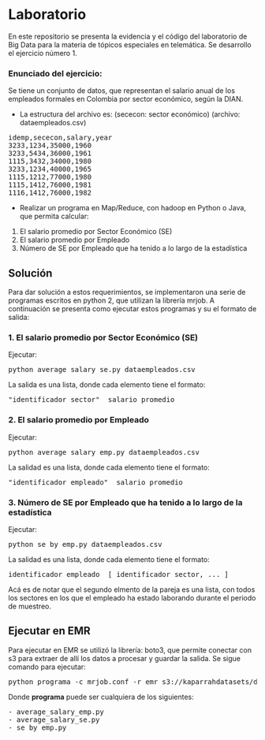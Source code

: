 # Laboratorio
En este repositorio se presenta la evidencia y el código del laboratorio de Big Data para la materia de tópicos especiales en telemática. Se desarrollo el ejercicio número 1.

### Enunciado del ejercicio:

Se tiene un conjunto de datos, que representan el salario anual de los empleados formales en Colombia por sector económico, según la DIAN.

+ La estructura del archivo es: (sececon: sector económico) (archivo: dataempleados.csv)
<pre>
idemp,sececon,salary,year
3233,1234,35000,1960
3233,5434,36000,1961
1115,3432,34000,1980
3233,1234,40000,1965
1115,1212,77000,1980
1115,1412,76000,1981
1116,1412,76000,1982
</pre>

+ Realizar un programa en Map/Reduce, con hadoop en Python o Java, que permita calcular:

1. El salario promedio por Sector Económico (SE)
2. El salario promedio por Empleado
3. Número de SE por Empleado que ha tenido a lo largo de la estadística

## Solución

Para dar solución a estos requerimientos, se implementaron una serie de programas escritos en python 2, que utilizan la librería mrjob. A continuación se presenta como ejecutar estos programas y su el formato de salida:

### 1. El salario promedio por Sector Económico (SE)
Ejecutar:
<pre>
python average_salary_se.py dataempleados.csv
</pre>
La salida es una lista, donde cada elemento tiene el formato:
<pre>
"identificador_sector"  salario_promedio
</pre>
### 2. El salario promedio por Empleado
Ejecutar:
<pre>
python average_salary_emp.py dataempleados.csv
</pre>
La salidad es una lista, donde cada elemento tiene el formato:
<pre>
"identificador_empleado"  salario_promedio
</pre>
### 3. Número de SE por Empleado que ha tenido a lo largo de la estadística
Ejecutar:
<pre>
python se_by_emp.py dataempleados.csv
</pre>
La salidad es una lista, donde cada elemento tiene el formato:
<pre>
identificador_empleado  [ identificador_sector, ... ]
</pre>

Acá es de notar que el segundo elmento de la pareja es una lista, con todos los sectores en los que el empleado ha estado laborando durante el periodo de muestreo.
  
## Ejecutar en EMR

Para ejecutar en EMR se utilizó la librería: boto3, que permite conectar con s3 para extraer de allí los datos a procesar y guardar la salida. Se sigue comando para ejecutar:

<pre>python programa -c mrjob.conf -r emr s3://kaparrahdatasets/datasets/otros/dataempleados.csv --output-dir s3://kaparrahdatasets/datasets/otros/output_avg_sal_se.txt</pre>

Donde **programa** puede ser cualquiera de los siguientes:
<pre>
- average_salary_emp.py
- average_salary_se.py
- se_by_emp.py
</pre>
